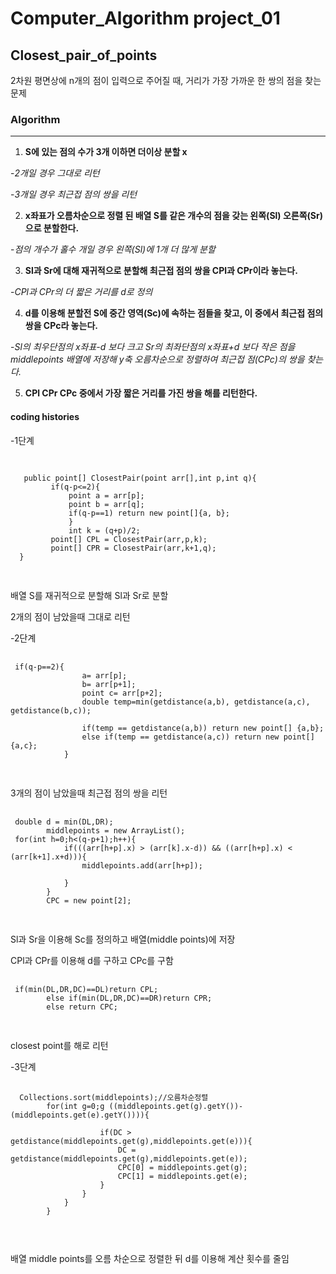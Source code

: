 # Computer_Algorithm project_01
## Closest_pair_of_points
2차원 평면상에 n개의 점이 입력으로 주어질 때, 거리가 가장 가까운 한 쌍의 점을 찾는 문제
### Algorithm
___
 1. **S에 있는 점의 수가 3개 이하면 더이상 분할 x**
  
  
  -*2개일 경우 그대로 리턴*
  
  
  -*3개일 경우 최근접 점의 쌍을 리턴*
  
  
 2. **x좌표가 오름차순으로 정렬 된 배열 S를 같은 개수의 점을 갖는 왼쪽(Sl) 오른쪽(Sr)으로 분할한다.**
  
  
  -*점의 개수가 홀수 개일 경우 왼쪽(Sl)에 1개 더 많게 분할*
  
  
 3. **Sl과 Sr에 대해 재귀적으로 분할해 최근접 점의 쌍을 CPl과 CPr이라 놓는다.**
 
 
 -*CPl과 CPr의 더 짧은 거리를 d로 정의*
  
  
 4. **d를 이용해 분할전 S에 중간 영역(Sc)에 속하는 점들을 찾고, 이 중에서 최근접 점의 쌍을 CPc라 놓는다.**
  
  
  -*Sl의 최우단점의 x좌표-d 보다 크고 Sr의 최좌단점의 x좌표+d 보다 작은 점을 middlepoints 배열에 저장해 y축 오름차순으로 정렬하여 최근접 점(CPc)의 쌍을 찾는다.*
  
  
 5. **CPl CPr CPc 중에서 가장 짧은 거리를 가진 쌍을 해를 리턴한다.**
 
 
 #### coding histories
 -1단계
 
 
 <pre>
 <code>

   public point[] ClosestPair(point arr[],int p,int q){
         if(q-p<=2){
             point a = arr[p];
             point b = arr[q];
             if(q-p==1) return new point[]{a, b};
             }
             int k = (q+p)/2;
         point[] CPL = ClosestPair(arr,p,k);
         point[] CPR = ClosestPair(arr,k+1,q);
  }
  </code>
  </pre>
 
 배열 S를 재귀적으로 분할해 Sl과 Sr로 분할
 
 2개의 점이 남았을때 그대로 리턴
 
 -2단계
 
 <pre>
 <code>
 if(q-p==2){
                a= arr[p];
                b= arr[p+1];
                point c= arr[p+2];
                double temp=min(getdistance(a,b), getdistance(a,c), getdistance(b,c));

                if(temp == getdistance(a,b)) return new point[] {a,b};
                else if(temp == getdistance(a,c)) return new point[] {a,c};
            }
 </code>
 </pre>
 
 3개의 점이 남았을때 최근접 점의 쌍을 리턴
 
 <pre>
 <code>
 double d = min(DL,DR);
        middlepoints = new ArrayList<point>();
 for(int h=0;h<(q-p+1);h++){
            if(((arr[h+p].x) > (arr[k].x-d)) && ((arr[h+p].x) < (arr[k+1].x+d))){
                middlepoints.add(arr[h+p]);

            }
        }
        CPC = new point[2];
 </code>
 </pre>
 
 Sl과 Sr을 이용해 Sc를 정의하고 배열(middle points)에 저장
 
 
 CPl과 CPr를 이용해 d를 구하고 CPc를 구함
 
 <pre>
 <code>
 if(min(DL,DR,DC)==DL)return CPL;
        else if(min(DL,DR,DC)==DR)return CPR;
        else return CPC;
        
</code>
</pre>
 closest point를 해로 리턴
 
 
 -3단계
 
 <pre>
 <code>
  Collections.sort(middlepoints);//오름차순정렬
        for(int g=0;g<middlepoints.size();g++){
            for(int e=g+1;e<middlepoints.size();e++){
                if(d > ((middlepoints.get(g).getY())-(middlepoints.get(e).getY()))){

                    if(DC > getdistance(middlepoints.get(g),middlepoints.get(e))){
                        DC = getdistance(middlepoints.get(g),middlepoints.get(e));
                        CPC[0] = middlepoints.get(g);
                        CPC[1] = middlepoints.get(e);
                    }
                }
            }
        }
       
 </code>
 </pre>
 배열 middle points를 오름 차순으로 정렬한 뒤 d를 이용해 계산 횟수를 줄임
 
 


 
 
 
